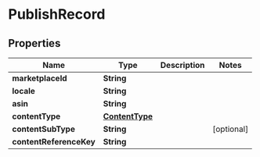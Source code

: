 
# PublishRecord

## Properties
Name | Type | Description | Notes
------------ | ------------- | ------------- | -------------
**marketplaceId** | **String** |  | 
**locale** | **String** |  | 
**asin** | **String** |  | 
**contentType** | [**ContentType**](ContentType.md) |  | 
**contentSubType** | **String** |  |  [optional]
**contentReferenceKey** | **String** |  | 




